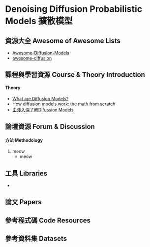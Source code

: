 # Denoising Diffusion Probabilistic Models 擴散模型
  
## 資源大全 Awesome of Awesome Lists
+ [Awesome-Diffusion-Models](https://github.com/heejkoo/Awesome-Diffusion-Models)
+ [awesome-diffusion](https://github.com/cobanov/awesome-diffusion)
## 課程與學習資源 Course & Theory Introduction
#### Theory
+ [What are Diffusion Models?](https://lilianweng.github.io/posts/2021-07-11-diffusion-models/)
+ [How diffusion models work: the math from scratch](https://theaisummer.com/diffusion-models/)
+ [由淺入深了解Difussion Models](https://zhuanlan.zhihu.com/p/525106459)

## 論壇資源 Forum & Discussion
#### 方法 Methodology
1. meow
    + meow

## 工具 Libraries
+ []()

## 論文 Papers


## 參考程式碼 Code Resources


## 參考資料集 Datasets
